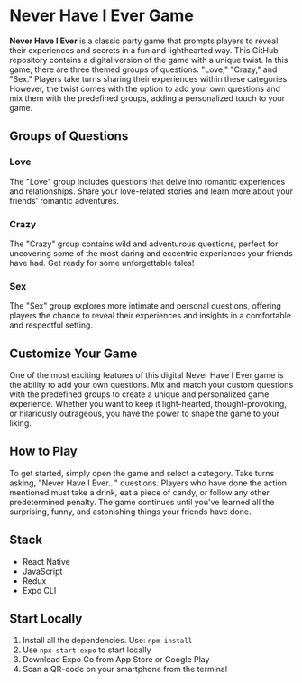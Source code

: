 # Never Have I Ever Game

**Never Have I Ever** is a classic party game that prompts players to reveal their experiences and secrets in a fun and lighthearted way. This GitHub repository contains a digital version of the game with a unique twist. In this game, there are three themed groups of questions: "Love," "Crazy," and "Sex." Players take turns sharing their experiences within these categories. However, the twist comes with the option to add your own questions and mix them with the predefined groups, adding a personalized touch to your game.

## Groups of Questions

### Love

The "Love" group includes questions that delve into romantic experiences and relationships. Share your love-related stories and learn more about your friends' romantic adventures.

### Crazy

The "Crazy" group contains wild and adventurous questions, perfect for uncovering some of the most daring and eccentric experiences your friends have had. Get ready for some unforgettable tales!

### Sex

The "Sex" group explores more intimate and personal questions, offering players the chance to reveal their experiences and insights in a comfortable and respectful setting.

## Customize Your Game

One of the most exciting features of this digital Never Have I Ever game is the ability to add your own questions. Mix and match your custom questions with the predefined groups to create a unique and personalized game experience. Whether you want to keep it light-hearted, thought-provoking, or hilariously outrageous, you have the power to shape the game to your liking.

## How to Play

To get started, simply open the game and select a category. Take turns asking, "Never Have I Ever..." questions. Players who have done the action mentioned must take a drink, eat a piece of candy, or follow any other predetermined penalty. The game continues until you've learned all the surprising, funny, and astonishing things your friends have done.

## Stack

- React Native
- JavaScript
- Redux
- Expo CLI

## Start Locally

1. Install all the dependencies. Use: `npm install`
2. Use `npx start expo` to start locally
3. Download Expo Go from App Store or Google Play
4. Scan a QR-code on your smartphone from the terminal

